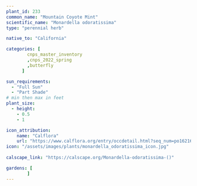 ```yaml
---
plant_id: 233 
common_name: "Mountain Coyote Mint"
scientific_name: "Monardella odoratissima"
type: "perennial herb"

native_to: "California"

categories: [
        cnps_master_inventory
        ,cnps_2022_spring
        ,butterfly
      ]

sun_requirements:
  - "Full Sun"
  - "Part Shade"
# min then max in feet
plant_size:
  - height: 
    - 0.5 
    - 1

icon_attribution: 
    name: "Calflora"
    url: "https://www.calflora.org/entry/occdetail.html?seq_num=po162164"
icon: "/assets/images/plants/monardella_odoratissima_icon.jpg"
 
calscape_link: "https://calscape.org/Monardella-odoratissima-()"

gardens: [
        ]
---
```








